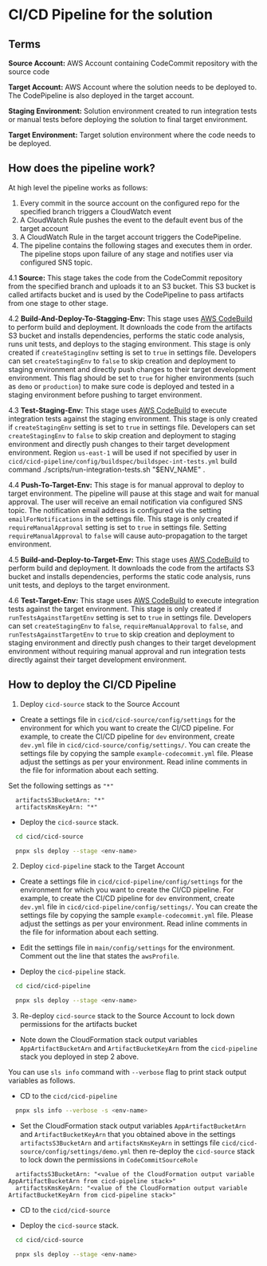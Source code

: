 # CI/CD Pipeline for the solution

## Terms

**Source Account:** AWS Account containing CodeCommit repository with the source code

**Target Account:** AWS Account where the solution needs to be deployed to. The CodePipeline is also deployed in the target account.

**Staging Environment:** Solution environment created to run integration tests or manual tests before deploying the solution to final target environment.

**Target Environment:** Target solution environment where the code needs to be deployed.

## How does the pipeline work?
At high level the pipeline works as follows:
  1. Every commit in the source account on the configured repo for the specified branch triggers a CloudWatch event 
  2. A CloudWatch Rule pushes the event to the default event bus of the target account
  3. A CloudWatch Rule in the target account triggers the CodePipeline.
  4. The pipeline contains the following stages and executes them in order. 
The pipeline stops upon failure of any stage and notifies user via configured SNS topic. 
    
  4.1 **Source:** This stage takes the code from the CodeCommit repository from the specified branch and uploads it to 
  an S3 bucket. This S3 bucket is called artifacts bucket and is used by the CodePipeline to pass artifacts from one 
  stage to other stage.

  4.2 **Build-And-Deploy-To-Stagging-Env:** This stage uses [AWS CodeBuild](https://aws.amazon.com/codebuild/) to 
  perform build and deployment. It downloads the code from the artifacts S3 bucket and installs dependencies, performs 
  the static code analysis, runs unit tests, and deploys to the staging environment. This stage is only created if 
  `createStagingEnv` setting is set to `true` in settings file. Developers can set `createStagingEnv` to `false` to skip 
  creation and deployment to staging environment and directly push changes to their target development environment. This 
  flag should be set to `true` for higher environments (such as `demo` or `production`) to make sure code is deployed and 
  tested in a staging environment before pushing to target environment.
 

  4.3 **Test-Staging-Env:** This stage uses [AWS CodeBuild](https://aws.amazon.com/codebuild/) to execute integration 
  tests against the staging environment. This stage is only created if `createStagingEnv` setting is set to `true` in 
  settings file. Developers can set `createStagingEnv` to `false` to skip creation and deployment to staging environment 
  and directly push changes to their target development environment. Region `us-east-1` will be used if not specified by 
  user in `cicd/cicd-pipeline/config/buildspec/buildspec-int-tests.yml` build command 
  ./scripts/run-integration-tests.sh "$ENV_NAME" <REGION>. 

  4.4 **Push-To-Target-Env:** This stage is for manual approval to deploy to target environment. The pipeline will pause
  at this stage and wait for manual approval. The user will receive an email notification via configured SNS topic. The 
  notification email address is configured via the setting `emailForNotifications` in the settings file. This stage is 
  only created if `requireManualApproval` setting is set to `true` in settings file. Setting `requireManualApproval` 
  to `false` will cause auto-propagation to the target environment. 

  4.5 **Build-and-Deploy-to-Target-Env:** This stage uses [AWS CodeBuild](https://aws.amazon.com/codebuild/) to perform 
  build and deployment. It downloads the code from the artifacts S3 bucket and installs dependencies, performs the 
  static code analysis, runs unit tests, and deploys to the target environment.
  
  4.6 **Test-Target-Env:** This stage uses [AWS CodeBuild](https://aws.amazon.com/codebuild/) to execute integration 
  tests against the target environment. This stage is only created if `runTestsAgainstTargetEnv` setting is set to 
  `true` in settings file. Developers can set `createStagingEnv` to `false`, `requireManualApproval` to `false`, and 
  `runTestsAgainstTargetEnv` to `true` to skip creation and deployment to staging environment and directly push changes 
  to their target development environment without requiring manual approval and run integration tests directly against 
  their target development environment.

## How to deploy the CI/CD Pipeline

1. Deploy `cicd-source` stack to the Source Account
  
  * Create a settings file in `cicd/cicd-source/config/settings` for the environment for which you want to create the 
  CI/CD pipeline. For example, to create the CI/CD pipeline for `dev` environment, create `dev.yml` file in 
  `cicd/cicd-source/config/settings/`. You can create the settings file by copying the sample `example-codecommit.yml` file. 
  Please adjust the settings as per your environment. Read inline comments in the file for information about each 
  setting.
  
  Set the following settings as `"*"`
  ```
    artifactsS3BucketArn: "*"
    artifactsKmsKeyArn: "*" 
  ```
   
  * Deploy the `cicd-source` stack.
  ```bash
    cd cicd/cicd-source

    pnpx sls deploy --stage <env-name>
  ```

2. Deploy `cicd-pipeline` stack to the Target Account

  * Create a settings file in `cicd/cicd-pipeline/config/settings` for the environment for which you want to create the 
  CI/CD pipeline. For example, to create the CI/CD pipeline for `dev` environment, create `dev.yml` file in 
  `cicd/cicd-pipeline/config/settings/`. You can create the settings file by copying the sample `example-codecommit.yml` file. 
  Please adjust the settings as per your environment. Read inline comments in the file for information about each 
  setting.

  * Edit the settings file in `main/config/settings` for the environment. Comment out the line that states the `awsProfile`.
   
  * Deploy the `cicd-pipeline` stack.
  ```bash
    cd cicd/cicd-pipeline

    pnpx sls deploy --stage <env-name>
  ```

3. Re-deploy `cicd-source` stack to the Source Account to lock down permissions for the artifacts bucket

  * Note down the CloudFormation stack output variables `AppArtifactBucketArn` and `ArtifactBucketKeyArn` from the 
  `cicd-pipeline` stack you deployed in step 2 above. 
    
  You can use `sls info` command with `--verbose` flag to print stack output variables as follows.
    
  * CD to the `cicd/cicd-pipeline` 
  ```bash
    pnpx sls info --verbose -s <env-name>
  ```

  * Set the CloudFormation stack output variables `AppArtifactBucketArn`
  and `ArtifactBucketKeyArn` that you obtained above in the settings `artifactsS3BucketArn` and `artifactsKmsKeyArn`
  in settings file `cicd/cicd-source/config/settings/demo.yml` then re-deploy the `cicd-source` 
  stack to lock down the permissions in `CodeCommitSourceRole`
  ```
    artifactsS3BucketArn: "<value of the CloudFormation output variable AppArtifactBucketArn from cicd-pipeline stack>"
    artifactsKmsKeyArn: "<value of the CloudFormation output variable ArtifactBucketKeyArn from cicd-pipeline stack>" 
  ```
  
  * CD to the `cicd/cicd-source` 
 
  * Deploy the `cicd-source` stack.
  ```bash
    cd cicd/cicd-source
  
    pnpx sls deploy --stage <env-name>
  ```